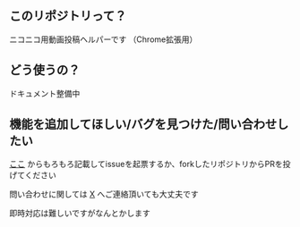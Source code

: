 ## このリポジトリって？
ニコニコ用動画投稿ヘルパーです
（Chrome拡張用）

## どう使うの？
ドキュメント整備中

## 機能を追加してほしい/バグを見つけた/問い合わせしたい
[ここ](https://github.com/aisuman198/nicoup/issues/new/choose) からもろもろ記載してissueを起票するか、forkしたリポジトリからPRを投げてください

問い合わせに関しては [X](https://twitter.com/aisu_is_198) へご連絡頂いても大丈夫です

即時対応は難しいですがなんとかします
